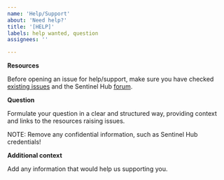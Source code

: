 ```yaml
---
name: 'Help/Support'
about: 'Need help?'
title: '[HELP]'
labels: help wanted, question
assignees: ''

---
```


**Resources**

Before opening an issue for help/support, make sure you have checked [existing issues](https://github.com/sentinel-hub/sentinel2-cloud-detector/issues) and the Sentinel Hub [forum](https://forum.sentinel-hub.com/).

**Question**

Formulate your question in a clear and structured way, providing context and links to the resources raising issues.

NOTE: Remove any confidential information, such as Sentinel Hub credentials!

**Additional context**

Add any information that would help us supporting you.
